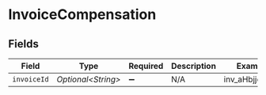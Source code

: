 # InvoiceCompensation


## Fields

| Field               | Type                | Required            | Description         | Example             |
| ------------------- | ------------------- | ------------------- | ------------------- | ------------------- |
| `invoiceId`         | *Optional\<String>* | :heavy_minus_sign:  | N/A                 | inv_aHbjjdrUdm      |